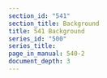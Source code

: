 ```yaml
---
section_id: "541"
section_title: Background
title: 541 Background
series_id: "500"
series_title: 
page_in_manual: 540-2
document_depth: 3
---
```

